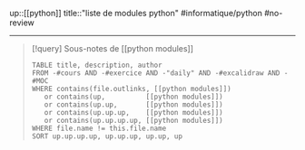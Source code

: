 up::[[python]]
title::"liste de modules python"
#informatique/python #no-review 

----

> [!query] Sous-notes de [[python modules]]
> ```dataview
> TABLE title, description, author
> FROM -#cours AND -#exercice AND -"daily" AND -#excalidraw AND -#MOC
> WHERE contains(file.outlinks, [[python modules]])
>    or contains(up,          [[python modules]])
>    or contains(up.up,       [[python modules]])
>    or contains(up.up.up,    [[python modules]])
>    or contains(up.up.up.up, [[python modules]])
> WHERE file.name != this.file.name
> SORT up.up.up.up, up.up.up, up.up, up
> ```

